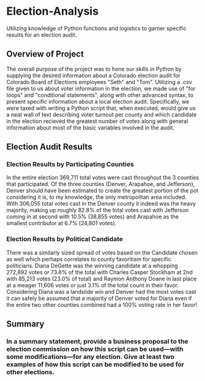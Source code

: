 # Election-Analysis
 
 Utilizing knowledge of Python functions and logistics to garner specific results for an election audit.



## Overview of Project

The overall purpose of the project was to hone our skills in Python by supplying the desired information about a Colorado election audit for Colorado Board of Elections employees "Seth" and "Tom".  Utilizing a .csv file given to us about voter information in the election, we made use of "for loops" and "conditional statements", along with other advanced syntax, to present specific information about a local election audit.  Specifically, we were taxed with writing a Python script that, when executed, would give us a neat wall of text describing voter turnout per county and which candidate in the election recieved the greatest number of votes along with general information about most of the basic variables involved in the audit.

## Election Audit Results

### Election Results by Participating Counties

In the entire election 369,711 total votes were cast throughout the 3 counties that participated.  Of the three counties (Denver, Arapahoe, and Jefferson), Denver should have been estimated to create the greatest portion of the pot considering it is, to my knowledge, the only metropolitan area included.  With 306,055 total votes cast in the Denver county it indeed was the heavy majority, making up roughly 82.8% of the total votes cast with Jefferson coming in at second with 10.5% (38,855 votes) and Arapahoe as the smallest contributor at 6.7% (24,801 votes).    

### Election Results by Political Candidate

There was a similarly sized spread of votes based on the Candidate chosen as well which perhaps correlates to county favoritism for specific politicians.  Diana DeGette was the winning candidate at a whopping 272,892 votes or 73.8% of the total with Charles Casper Stockham at 2nd with 85,213 votes (23.0% of total) and Raymon Anthony Doane in last place at a meager 11,606 votes or just 3.1% of the total count in their favor.  Considering Diana was a landslide win and Denver had the most votes cast it can safely be assumed that a majority of Denver voted for Diana even if the entire two other counties combined had a 100% voting rate in her favor!




## Summary


### In a summary statement, provide a business proposal to the election commission on how this script can be used—with some modifications—for any election. Give at least two examples of how this script can be modified to be used for other elections.



